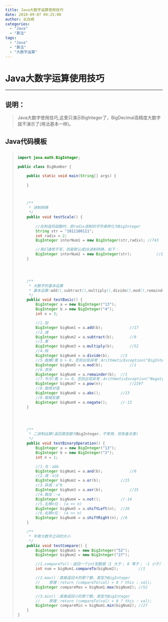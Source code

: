 ```yaml
---
title: Java大数字运算使用技巧
date: 2018-09-07 09:25:00
author: 长白崎
categories:
  - "Java"
  - "算法"
tags:
  - "Java"
  - "算法"
  - "大数字运算"
---
```




# Java大数字运算使用技巧

---

## 说明：

> Java大数字使用技巧,这里只演示BigInteger了，BigDecimal高精度大数字就不演示了(用法基本一样)。

## Java代码模板

> ```java
> 
> import java.math.BigInteger;
> 
> public class BigNumber {
> 
>     public static void main(String[] args) {
>         
>     }
> 
> 
> 
>     /**
>      * 进制转换
>      */
>     public void testScale() {
>         
>         //在构造将函数时，把radix进制的字符串转化为BigInteger
>         String str = "1011100111";
>         int radix = 2;
>         BigInteger interNum1 = new BigInteger(str,radix);	//743
> 
>         //我们通常不写，则是默认成10进制转换，如下：
>         BigInteger interNum2 = new BigInteger(str);			//1011100111
>     }
> 
> 
> 
> 
>     /**
>      * 大数字的基本运算
>      * 基本运算:add(),subtract(),multiply(),divide(),mod(),remainder(),pow(),abs(),negate()
>      */
>     public void testBasic() {
>         BigInteger a = new BigInteger("13");
>         BigInteger b = new BigInteger("4");
>         int n = 3;
> 
>         //1.加
>         BigInteger bigNum1 = a.add(b);			//17
>         //2.减
>         BigInteger bigNum2 = a.subtract(b);		//9
>         //3.乘
>         BigInteger bigNum3 = a.multiply(b);		//52
>         //4.除
>         BigInteger bigNum4 = a.divide(b);		//3
>         //5.取模(需 b > 0，否则出现异常：ArithmeticException("BigInteger: modulus not positive"))
>         BigInteger bigNum5 = a.mod(b);			//1
>         //6.求余
>         BigInteger bigNum6 = a.remainder(b);	//1
>         //7.平方(需 n >= 0，否则出现异常：ArithmeticException("Negative exponent"))
>         BigInteger bigNum7 = a.pow(n);			//2197
>         //8.取绝对值
>         BigInteger bigNum8 = a.abs();			//13
>         //9.取相反数
>         BigInteger bigNum9 = a.negate();		//-13
>     }
> 
> 
> 
> 
>     /**
>      * 二进制运算(返回类型都为BigInteger，不常用，但有备无患)
>      */
>     public void testBinaryOperation() {
>         BigInteger a = new BigInteger("13");
>         BigInteger b = new BigInteger("2");
>         int n = 1;
> 
>         //1.与：a&b
>         BigInteger bigNum1 = a.and(b);			//0
>         //2.或：a|b
>         BigInteger bigNum2 = a.or(b);			//15
>         //3.异或：a^b
>         BigInteger bigNum3 = a.xor(b);			//15
>         //4.取反：~a
>         BigInteger bigNum4 = a.not();			//-14
>         //5.左移n位： (a << n)
>         BigInteger bigNum5 = a.shiftLeft(n);	//26
>         //6.右移n位： (a >> n)
>         BigInteger bigNum6 = a.shiftRight(n);	//6
>     }
> 
>     /**
>      * 毕竟大数字之间的大小
>      */
>     public void testCompare() {
>         BigInteger bigNum1 = new BigInteger("52");
>         BigInteger bigNum2 = new BigInteger("27");
> 
>         //1.compareTo()：返回一个int型数据（1 大于； 0 等于； -1 小于）
>         int num = bigNum1.compareTo(bigNum2);			//1
> 
>         //2.max()：直接返回大的那个数，类型为BigInteger
>         //	原理：return (compareTo(val) > 0 ? this : val);
>         BigInteger compareMax = bigNum1.max(bigNum2);	//52
> 
>         //3.min()：直接返回小的那个数，类型为BigInteger
>         //	原理：return (compareTo(val) < 0 ? this : val);
>         BigInteger compareMin = bigNum1.min(bigNum2);	//27
>     }
> }
> ```
>
> 